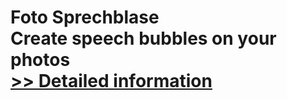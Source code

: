 # Foto Sprechblase<br />Create speech bubbles on your photos<br />[>> Detailed information](https://secure.shareit.com/shareit/product.html?productid=300253397&affiliateid=200057808)